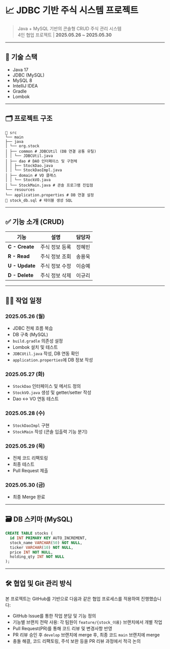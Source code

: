 # 📈 JDBC 기반 주식 시스템 프로젝트

> Java + MySQL 기반의 콘솔형 CRUD 주식 관리 시스템  
> 4인 협업 프로젝트 | **2025.05.26 ~ 2025.05.30**

---

## 🔧 기술 스택

- Java 17
- JDBC (MySQL)
- MySQL 8
- IntelliJ IDEA
- Gradle
- Lombok

---

## 🗂️ 프로젝트 구조

```
📁 src
└── main
├── java
│ └── org.stock
│ ├── common # JDBCUtil (DB 연결 공통 유틸)
│ │ └── JDBCUtil.java
│ ├── dao # DAO 인터페이스 및 구현체
│ │ ├── StockDao.java
│ │ └── StockDaoImpl.java
│ ├── domain # VO 클래스
│ │ └── StockVO.java
│ └── StockMain.java # 콘솔 프로그램 진입점
└── resources
└── application.properties # DB 연결 설정
📄 stock_db.sql # 테이블 생성 SQL
```

---

## ✅ 기능 소개 (CRUD)

| 기능 | 설명 | 담당자 |
|------|------|--------|
| **C - Create** | 주식 정보 등록 | 정혜빈 |
| **R - Read**   | 주식 정보 조회 | 송용욱 |
| **U - Update** | 주식 정보 수정 | 이승예 |
| **D - Delete** | 주식 정보 삭제 | 이규리 |

---

## 🧑‍💻 작업 일정

### 2025.05.26 (월)
- JDBC 전체 흐름 복습
- DB 구축 (MySQL)
- `build.gradle` 의존성 설정
- Lombok 설치 및 테스트
- `JDBCUtil.java` 작성, DB 연동 확인
- `application.properties`에 DB 정보 작성

### 2025.05.27 (화)
- `StockDao` 인터페이스 및 메서드 정의
- `StockVO.java` 생성 및 getter/setter 작성
- Dao <-> VO 연동 테스트

### 2025.05.28 (수)
- `StockDaoImpl` 구현
- `StockMain` 작성 (콘솔 입출력 기능 분기)

### 2025.05.29 (목)
- 전체 코드 리팩토링
- 최종 테스트
- Pull Request 제출

### 2025.05.30 (금)
- 최종 Merge 완료

---

## 🗃️ DB 스키마 (MySQL)

```sql
CREATE TABLE stocks (
  id INT PRIMARY KEY AUTO_INCREMENT,
  stock_name VARCHAR(50) NOT NULL,
  ticker VARCHAR(10) NOT NULL,
  price INT NOT NULL,
  holding_qty INT NOT NULL
);
```
---

## 🛠 협업 및 Git 관리 방식

본 프로젝트는 GitHub를 기반으로 다음과 같은 협업 프로세스를 적용하여 진행했습니다:

- GitHub Issue를 통한 작업 분담 및 기능 정의
- 기능별 브랜치 전략 사용: 각 팀원이 `feature/{stock_이름}` 브랜치에서 개별 작업
- Pull Request(PR)를 통해 코드 리뷰 및 변경사항 반영
- PR 리뷰 승인 후 `develop` 브랜치에 merge 후, 최종 코드 `main` 브랜치에 merge
- 충돌 해결, 코드 리팩토링, 주석 보완 등을 PR 리뷰 과정에서 적극 논의

